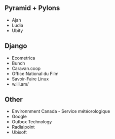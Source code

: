 ## Pyramid + Pylons

* Ajah
* Ludia
* Ubity

## Django

* Ecometrica
* Bunch
* Caravan.coop
* Office National du Film
* Savoir-Faire Linux
* w.ili.am/


## Other

* Environnment Canada - Service météorologique
* Google
* Outbox Technology
* Radialpoint
* Ubisoft

